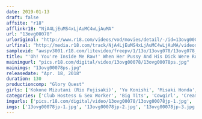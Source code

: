 ```yaml
---
date: 2019-01-13
draft: false
affsite: "r18"
afflinkr18: "NjA4LjEuMS4xLjAuMC4wLjAuMA"
url: "13ovg00078"
urloriginal: "http://www.r18.com/videos/vod/movies/detail/-/id=13ovg00078"
urlfinal: "http://media.r18.com/track/NjA4LjEuMS4xLjAuMC4wLjAuMA/videos/vod/movies/detail/-/id=13ovg00078"
samplevid: "awspv3001.r18.com/litevideo/freepv/1/13o/13ovg078/13ovg078_dmb_w.mp4"
title: "'Oh! You're Inside Me Raw!' When Her Pussy And His Dick Were Rubbing Up Against Each Other In An Oiled Up Pussy Grind Session, It Felt So Good That His Dick Just Slipped Right In, Raw!! Delivery Health Call Girls Who Got Creampie Fucked"
mainimgurl: "pics.r18.com/digital/video/13ovg00078/13ovg00078ps.jpg"
mainimgs: "13ovg00078ps.jpg"
releasedate: "Apr. 18, 2018"
duration: 130
productioncomp: "Glory Quest"
girls: ['Kokone Mizutani (Rio Fujisaki)', 'Yu Konishi', 'Misaki Honda', 'Yuri Oshikawa', 'Mio Kimishima']
categories: ['Club Hostess & Sex Worker', 'Big Tits', 'Cowgirl', 'Creampie', 'Titty Fuck', 'Hi-Def']
imgurls: ['pics.r18.com/digital/video/13ovg00078/13ovg00078jp-1.jpg', 'pics.r18.com/digital/video/13ovg00078/13ovg00078jp-2.jpg', 'pics.r18.com/digital/video/13ovg00078/13ovg00078jp-3.jpg', 'pics.r18.com/digital/video/13ovg00078/13ovg00078jp-4.jpg', 'pics.r18.com/digital/video/13ovg00078/13ovg00078jp-5.jpg', 'pics.r18.com/digital/video/13ovg00078/13ovg00078jp-6.jpg', 'pics.r18.com/digital/video/13ovg00078/13ovg00078jp-7.jpg', 'pics.r18.com/digital/video/13ovg00078/13ovg00078jp-8.jpg', 'pics.r18.com/digital/video/13ovg00078/13ovg00078jp-9.jpg', 'pics.r18.com/digital/video/13ovg00078/13ovg00078jp-10.jpg', 'pics.r18.com/digital/video/13ovg00078/13ovg00078jp-11.jpg', 'pics.r18.com/digital/video/13ovg00078/13ovg00078jp-12.jpg', 'pics.r18.com/digital/video/13ovg00078/13ovg00078jp-13.jpg', 'pics.r18.com/digital/video/13ovg00078/13ovg00078jp-14.jpg', 'pics.r18.com/digital/video/13ovg00078/13ovg00078jp-15.jpg', 'pics.r18.com/digital/video/13ovg00078/13ovg00078jp-16.jpg', 'pics.r18.com/digital/video/13ovg00078/13ovg00078jp-17.jpg', 'pics.r18.com/digital/video/13ovg00078/13ovg00078jp-18.jpg', 'pics.r18.com/digital/video/13ovg00078/13ovg00078jp-19.jpg', 'pics.r18.com/digital/video/13ovg00078/13ovg00078jp-20.jpg']
imgs: ['13ovg00078jp-1.jpg', '13ovg00078jp-2.jpg', '13ovg00078jp-3.jpg', '13ovg00078jp-4.jpg', '13ovg00078jp-5.jpg', '13ovg00078jp-6.jpg', '13ovg00078jp-7.jpg', '13ovg00078jp-8.jpg', '13ovg00078jp-9.jpg', '13ovg00078jp-10.jpg', '13ovg00078jp-11.jpg', '13ovg00078jp-12.jpg', '13ovg00078jp-13.jpg', '13ovg00078jp-14.jpg', '13ovg00078jp-15.jpg', '13ovg00078jp-16.jpg', '13ovg00078jp-17.jpg', '13ovg00078jp-18.jpg', '13ovg00078jp-19.jpg', '13ovg00078jp-20.jpg']
---
```

